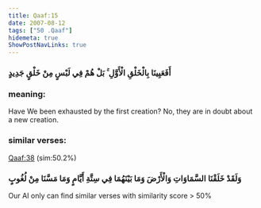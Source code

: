 ```yaml
---
title: Qaaf:15
date: 2007-08-12
tags: ["50 .Qaaf"]
hidemeta: true 
ShowPostNavLinks: true 
---
```

### أَفَعَيِينَا بِالْخَلْقِ الْأَوَّلِ ۚ بَلْ هُمْ فِي لَبْسٍ مِنْ خَلْقٍ جَدِيدٍ
### meaning: 
Have We been exhausted by the first creation? No, they are in doubt about a new creation.
### similar verses: 

[Qaaf:38](/50/38) (sim:50.2%)

### وَلَقَدْ خَلَقْنَا السَّمَاوَاتِ وَالْأَرْضَ وَمَا بَيْنَهُمَا فِي سِتَّةِ أَيَّامٍ وَمَا مَسَّنَا مِنْ لُغُوبٍ

Our AI only can find similar verses with similarity score > 50% 



